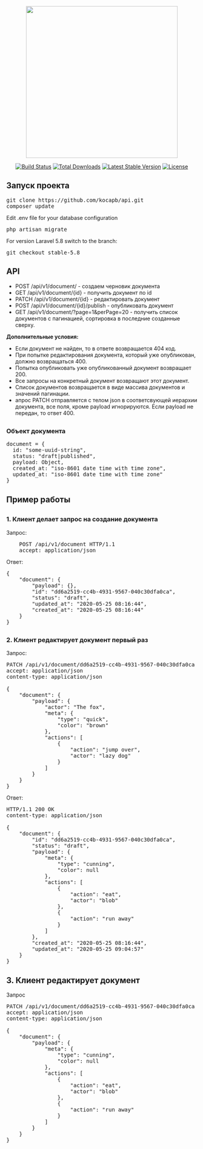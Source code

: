 <p align="center"><img src="https://res.cloudinary.com/dtfbvvkyp/image/upload/v1566331377/laravel-logolockup-cmyk-red.svg" width="400"></p>

<p align="center">
<a href="https://travis-ci.org/laravel/framework"><img src="https://travis-ci.org/laravel/framework.svg" alt="Build Status"></a>
<a href="https://packagist.org/packages/laravel/framework"><img src="https://poser.pugx.org/laravel/framework/d/total.svg" alt="Total Downloads"></a>
<a href="https://packagist.org/packages/laravel/framework"><img src="https://poser.pugx.org/laravel/framework/v/stable.svg" alt="Latest Stable Version"></a>
<a href="https://packagist.org/packages/laravel/framework"><img src="https://poser.pugx.org/laravel/framework/license.svg" alt="License"></a>
</p>

## Запуск проекта
<pre>
git clone https://github.com/kocapb/api.git
composer update
</pre>
Edit .env file for your database configuration
<pre>
php artisan migrate
</pre>
For version Laravel 5.8 switch to the branch:
<pre>
git checkout stable-5.8
</pre>

## API
<ul>
    <li>POST /api/v1/document/ - создаем черновик документа</li>
    <li>GET /api/v1/document/{id} - получить документ по id</li>
    <li>PATCH /api/v1/document/{id} - редактировать документ</li>
    <li>POST /api/v1/document/{id}/publish - опубликовать документ</li>
    <li>GET /api/v1/document/?page=1&perPage=20 - получить список документов с пагинацией, сортировка в последние созданные сверху.</li>
</ul>

<b>Дополнительные условия:</b>
<ul>
    <li>Если документ не найден, то в ответе возвращается 404 код.</li>
    <li>При попытке редактирования документа, который уже опубликован, должно возвращаться 400.</li>
    <li>Попытка опубликовать уже опубликованный документ возвращает 200.</li>
    <li>Все запросы на конкретный документ возвращают этот документ.</li>
    <li>Список документов возвращается в виде массива документов и значений пагинации.</li>
    <li>апрос PATCH отправляется с телом json в соответсвующей иерархии документа, все поля, кроме payload игнорируются. Если payload не передан, то ответ 400.</li>
</ul>

## <h3>Объект документа</h3>
<pre>
document = {
  id: "some-uuid-string",
  status: "draft|published",
  payload: Object,
  created_at: "iso-8601 date time with time zone",
  updated_at: "iso-8601 date time with time zone"
}
</pre>

## Пример работы

## <h3>1. Клиент делает запрос на создание документа</h3>
Запрос:
<pre>
    POST /api/v1/document HTTP/1.1
    accept: application/json
</pre>
Ответ:
<pre>
{
    "document": {
        "payload": {},
        "id": "dd6a2519-cc4b-4931-9567-040c30dfa0ca",
        "status": "draft",
        "updated_at": "2020-05-25 08:16:44",
        "created_at": "2020-05-25 08:16:44"
    }
}
</pre>

## <h3>2. Клиент редактирует документ первый раз</h3>
Запрос:
<pre>
PATCH /api/v1/document/dd6a2519-cc4b-4931-9567-040c30dfa0ca HTTP/1.1
accept: application/json
content-type: application/json

{
    "document": {
        "payload": {
            "actor": "The fox",
            "meta": {
                "type": "quick",
                "color": "brown"
            },
            "actions": [
                {
                    "action": "jump over",
                    "actor": "lazy dog"
                }
            ]
        }
    }
}
</pre>
Ответ: 
<pre>
HTTP/1.1 200 OK
content-type: application/json

{
    "document": {
        "id": "dd6a2519-cc4b-4931-9567-040c30dfa0ca",
        "status": "draft",
        "payload": {
            "meta": {
                "type": "cunning",
                "color": null
            },
            "actions": [
                {
                    "action": "eat",
                    "actor": "blob"
                },
                {
                    "action": "run away"
                }
            ]
        },
        "created_at": "2020-05-25 08:16:44",
        "updated_at": "2020-05-25 09:04:57"
    }
}
</pre>
## 3. Клиент редактирует документ
Запрос
<pre>
PATCH /api/v1/document/dd6a2519-cc4b-4931-9567-040c30dfa0ca HTTP/1.1
accept: application/json
content-type: application/json

{
    "document": {
        "payload": {
            "meta": {
                "type": "cunning",
                "color": null
            },
            "actions": [
                {
                    "action": "eat",
                    "actor": "blob"
                },
                {
                    "action": "run away"
                }
            ]
        }
    }
}
</pre>
